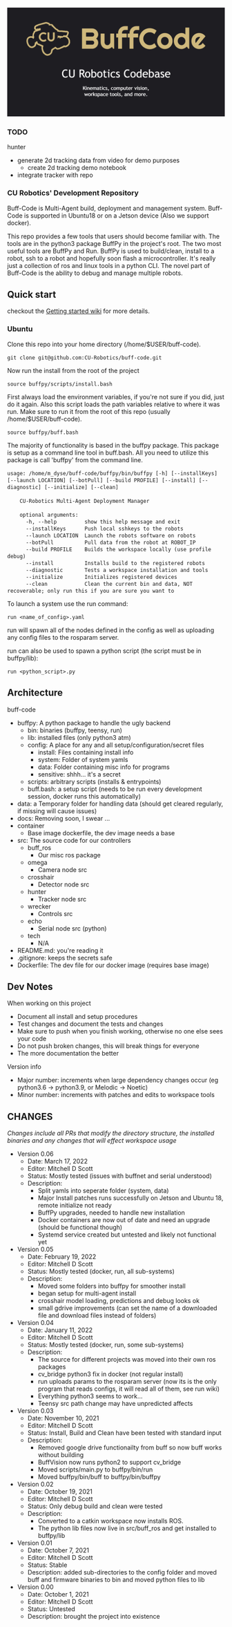 ![alt text](https://github.com/CU-Robotics/buff-code/blob/master/buffcode-card.png?raw=true)


### TODO

hunter
- generate 2d tracking data from video for demo purposes
    - create 2d tracking demo notebook
- integrate tracker with repo


### CU Robotics' Development Repository

Buff-Code is Multi-Agent build, deployment and management system. Buff-Code is supported in Ubuntu18 or on a Jetson device (Also we support docker). 

This repo provides a few tools that users should become familiar with. The tools are in the python3 package BuffPy in the project's root. The two most useful tools are BuffPy and Run. BuffPy is used to build/clean, install to a robot, ssh to a robot and hopefully soon flash a microcontroller. It's really just a collection of ros and linux tools in a python CLI. The novel part of Buff-Code is the ability to debug and manage multiple robots. 

## Quick start
checkout the [Getting started wiki](https://github.com/CU-Robotics/buff-code/wiki/Getting-Started) for more details.

### Ubuntu

Clone this repo into your home directory (/home/$USER/buff-code).

    git clone git@github.com:CU-Robotics/buff-code.git
    
Now run the install from the root of the project

	source buffpy/scripts/install.bash 

First always load the environment variables, if you're not sure if you did, just do it again. Also this script loads the path variables relative to where it was run. Make sure to run it from the root of this repo (usually /home/$USER/buff-code).

	source buffpy/buff.bash
	
The majority of functionality is based in the buffpy package. This package is setup as a command line tool in buff.bash. All you need to utilize this package is call 'buffpy' from the command line.

	usage: /home/m_dyse/buff-code/buffpy/bin/buffpy [-h] [--installKeys] [--launch LOCATION] [--botPull] [--build PROFILE] [--install] [--diagnostic] [--initialize] [--clean]

        CU-Robotics Multi-Agent Deployment Manager

        optional arguments:
          -h, --help         show this help message and exit
          --installKeys      Push local sshkeys to the robots
          --launch LOCATION  Launch the robots software on robots
          --botPull          Pull data from the robot at ROBOT_IP
          --build PROFILE    Builds the workspace locally (use profile debug)
          --install          Installs build to the registered robots
          --diagnostic       Tests a workspace installation and tools
          --initialize       Initializes registered devices
          --clean            Clean the current bin and data, NOT recoverable; only run this if you are sure you want to
	
To launch a system use the run command:

    run <name_of_config>.yaml
  
run will spawn all of the nodes defined in the config as well as uploading any config files to the rosparam server.

run can also be used to spawn a python script (the script must be in buffpy/lib):

    run <python_script>.py

## Architecture
buff-code
  - buffpy: A python package to handle the ugly backend
    - bin: binaries (buffpy, teensy, run)
    - lib: installed files (only python3 atm)
    - config: A place for any and all setup/configuration/secret files
      - install: Files containing install info
      - system: Folder of system yamls
      - data: Folder containing misc info for programs
      - sensitive: shhh... it's a secret
    - scripts: arbitrary scripts (installs & entrypoints)
    - buff.bash: a setup script (needs to be run every development session, docker runs this automatically)
  - data: a Temporary folder for handling data (should get cleared regularly, if missing will cause issues)
  - docs: Removing soon, I swear ...
  - container
    - Base image dockerfile, the dev image needs a base
  - src: The source code for our controllers
    - buff_ros
      - Our misc ros package
    - omega
      - Camera node src
    - crosshair
      - Detector node src
    - hunter
      - Tracker node src
    - wrecker
      - Controls src
    - echo
      - Serial node src (python)
    - tech
      - N/A
  - README.md: you're reading it
  - .gitignore: keeps the secrets safe
  - Dockerfile: The dev file for our docker image (requires base image)

## Dev Notes

When working on this project
  - Document all install and setup procedures
  - Test changes and document the tests and changes
  - Make sure to push when you finish working, otherwise no one else sees your code
  - Do not push broken changes, this will break things for everyone
  - The more documentation the better 

Version info
  - Major number: increments when large dependency changes occur (eg python3.6 -> python3.9, or Melodic -> Noetic)
  - Minor number: increments with patches and edits to workspace tools

## CHANGES
*Changes include all PRs that modify the directory structure, the installed binaries and any changes that will effect workspace usage*
 - Version 0.06
   - Date: March 17, 2022
   - Editor: Mitchell D Scott
   - Status: Mostly tested (issues with buffnet and serial understood)
   - Description: 
      - Split yamls into seperate folder (system, data)
      - Major Install patches runs successfully on Jetson and Ubuntu 18, remote initialize not ready
      - BuffPy upgrades, needed to handle new installation
      - Docker containers are now out of date and need an upgrade (should be functional though)
      - Systemd service created but untested and likely not functional yet
- Version 0.05
   - Date: February 19, 2022
   - Editor: Mitchell D Scott
   - Status: Mostly tested (docker, run, all sub-systems)
   - Description: 
      - Moved some folders into buffpy for smoother install
      - began setup for multi-agent install
      - crosshair model loading, predictions and debug looks ok
      - small gdrive improvements (can set the name of a downloaded file and download files instead of folders)
 - Version 0.04
   - Date: January 11, 2022
   - Editor: Mitchell D Scott
   - Status: Mostly tested (docker, run, some sub-systems)
   - Description: 
      - The source for different projects was moved into their own ros packages
      - cv_bridge python3 fix in docker (not regular install)
      - run uploads params to the rosparam server (now its is the only program that reads configs, it will read all of them, see run wiki)
      - Everything python3 seems to work...
      - Teensy src path change may have unpredicted affects
 - Version 0.03
   - Date: November 10, 2021
   - Editor: Mitchell D Scott
   - Status: Install, Build and Clean have been tested with standard input
   - Description: 
      - Removed google drive functionailty from buff so now buff works without building
      - BuffVision now runs python2 to support cv_bridge
      - Moved scripts/main.py to buffpy/bin/run
      - Moved buffpy/bin/buff to buffpy/bin/buffpy
 - Version 0.02
   - Date: October 19, 2021
   - Editor: Mitchell D Scott
   - Status: Only debug build and clean were tested
   - Description: 
      - Converted to a catkin workspace now installs ROS. 
      - The python lib files now live in src/buff_ros and get installed to buffpy/lib
 - Version 0.01
   - Date: October 7, 2021
   - Editor: Mitchell D Scott
   - Status: Stable
   - Description: added sub-directories to the config folder and moved buff and firmware binaries to bin and moved python files to lib
 - Version 0.00
   - Date: October 1, 2021
   - Editor: Mitchell D Scott
   - Status: Untested
   - Description: brought the project into existence

